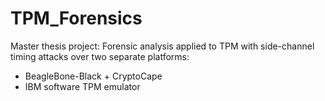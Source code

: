# TPM_Forensics
Master thesis project: Forensic analysis applied to TPM with side-channel timing attacks over two separate platforms:
- BeagleBone-Black + CryptoCape
- IBM software TPM emulator
